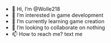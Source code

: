 - 👋 Hi, I’m @Wolle218
- 👀 I’m interested in game development
- 🌱 I’m currently learning game creation
- 💞️ I’m looking to collaborate on nothing
- 📫 How to reach me? text me

<!---
Wolle218/Wolle218 is a ✨ special ✨ repository because its `README.md` (this file) appears on your GitHub profile.
You can click the Preview link to take a look at your changes.
--->

